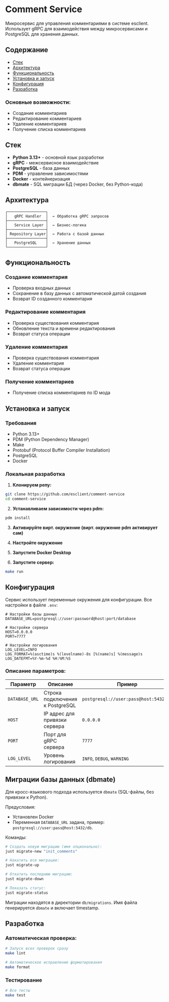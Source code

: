 # Comment Service

Микросервис для управления комментариями в системе esclient. Использует gRPC для взаимодействия между микросервисами и PostgreSQL для хранения данных.

## Содержание

- [Стек](#стек)
- [Архитектура](#архитектура)
- [Функциональность](#функциональность)
- [Установка и запуск](#установка-и-запуск)
- [Конфигурация](#конфигурация)
- [Разработка](#разработка)

### Основные возможности:
- Создание комментариев
- Редактирование комментариев
- Удаление комментариев
- Получение списка комментариев

## Стек

- **Python 3.13+** - основной язык разработки
- **gRPC** - межсервисное взаимодействие
- **PostgreSQL** - база данных
- **PDM** - управление зависимостями
- **Docker** - контейнеризация
- **dbmate** - SQL миграции БД (через Docker, без Python-кода)

## Архитектура

```
┌─────────────────┐
│   gRPC Handler  │  ← Обработка gRPC запросов
├─────────────────┤
│   Service Layer │  ← Бизнес-логика
├─────────────────┤
│ Repository Layer│  ← Работа с базой данных
├─────────────────┤
│   PostgreSQL    │  ← Хранение данных
└─────────────────┘
```

## Функциональность

### Создание комментария
- Проверка входных данных
- Сохранение в базу данных с автоматической датой создания
- Возврат ID созданного комментария

### Редактирование комментария
- Проверка существования комментария
- Обновление текста и времени редактирования
- Возврат статуса операции

### Удаление комментария
- Проверка существования комментария
- Удаление комментария
- Возврат статуса операции

### Получение комментариев
- Получение списка комментариев по ID мода

## Установка и запуск

### Требования
- Python 3.13+
- PDM (Python Dependency Manager)
- Make
- Protobuf (Protocol Buffer Compiler Installation)
- PostgreSQL
- Docker

### Локальная разработка

1. **Клонируем репу:**
```bash
git clone https://github.com/esclient/comment-service
cd comment-service
```

2. **Устанавливаем зависимости через pdm:**
```bash
pdm install
```
3. **Активируйте вирт. окружение (вирт. окружение pdm активирует сам)**

4. **Настройте окружение**

5. **Запустите Docker Desktop**

6. **Запустите сервер:**
```bash
make run
```

## Конфигурация

Сервис использует переменные окружения для конфигурации. Все настройки в файле `.env`:

```env
# Настройки базы данных
DATABASE_URL=postgresql://user:password@host:port/database

# Настройки сервера
HOST=0.0.0.0
PORT=7777

# Настройки логирования
LOG_LEVEL=INFO
LOG_FORMAT=%(asctime)s %(levelname)-8s [%(name)s] %(message)s
LOG_DATEFMT=%Y-%m-%d %H:%M:%S
```

### Описание параметров:

| Параметр | Описание | Пример |
|----------|----------|---------|
| `DATABASE_URL` | Строка подключения к PostgreSQL | `postgresql://user:pass@host:5432/db` |
| `HOST` | IP адрес для привязки сервера | `0.0.0.0` |
| `PORT` | Порт для gRPC сервера | `7777` |
| `LOG_LEVEL` | Уровень логирования | `INFO`, `DEBUG`, `WARNING` |

## Миграции базы данных (dbmate)

Для кросс-языкового подхода используется `dbmate` (SQL-файлы, без привязки к Python).

Предусловия:

- Установлен Docker
- Переменная `DATABASE_URL` задана, пример: `postgresql://user:pass@host:5432/db`.

Команды:

```bash
# Создать новую миграцию (имя опционально):
just migrate-new "init_comments"

# Накатить все миграции:
just migrate-up

# Откатить последнюю миграцию:
just migrate-down

# Показать статус:
just migrate-status
```

Миграции находятся в директории `db/migrations`. Имя файла генерируется `dbmate` и включает timestamp.

## Разработка

### Автоматическая проверка:

```bash
# Запуск всех проверок сразу
make lint

# Автоматическое исправление форматирования
make format
```

### Тестирование
```bash
# Все тесты
make test
```
